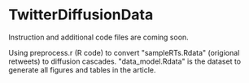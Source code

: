 # TwitterDiffusionData

Instruction and additional code files are coming soon.

Using preprocess.r (R code) to convert "sampleRTs.Rdata" (origional retweets) to diffusion cascades. "data_model.Rdata" is the dataset to generate all figures and tables in the article.
